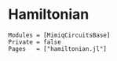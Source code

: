 # Hamiltonian

```@autodocs
Modules = [MimiqCircuitsBase]
Private = false
Pages   = ["hamiltonian.jl"]
```
